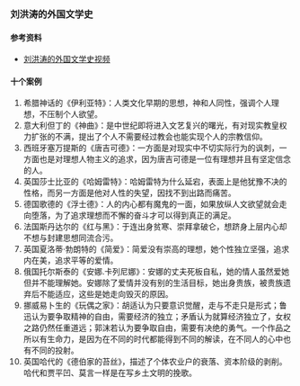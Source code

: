 ### 刘洪涛的外国文学史

#### 参考资料
* [刘洪涛的外国文学史视频](https://article.xuexi.cn/html/4878474871803404971.html)

#### 十个案例
1. 希腊神话的《伊利亚特》：人类文化早期的思想，神和人同性，强调个人理想，不压制个人欲望。
2. 意大利但丁的《神曲》：是中世纪即将进入文艺复兴的曙光，有对现实教皇权力扩张的不满，提出了个人不需要经过教会也能实现个人的宗教信仰。
3. 西班牙塞万提斯的《唐吉可德》：一方面是对现实中不切实际行为的讽刺，一方面也是对理想人物主义的追求，因为唐吉可德是一位有理想并且有坚定信念的人。
4. 英国莎士比亚的《哈姆雷特》：哈姆雷特为什么延宕，表面上是他犹豫不决的性格，而另一方面是他对人性的失望，因找不到出路而痛苦。
5. 德国歌德的《浮士德》：人的内心都有魔鬼的一面，如果放纵人文欲望就会走向堕落，为了追求理想而不懈的奋斗才可以得到真正的满足。
6. 法国斯丹达尔的《红与黑》：于连出身贫寒、崇拜拿破仑，想跻身上层内心却不想与封建思想同流合污。
7. 英国夏洛蒂·勃朗特的《简爱》：简爱没有崇高的理想，她个性独立坚强，追求内在美，追求平等的爱情。
8. 俄国托尔斯泰的《安娜.卡列尼娜》：安娜的丈夫死板自私，她的情人虽然爱她但并不能理解她。安娜除了爱情并没有别的生活目标，她出身贵族，被贵族遗弃后不能适应，这些是她走向毁灭的原因。
9. 挪威易卜生的《玩偶之家》：胡适认为只要意识觉醒，走与不走只是形式；鲁迅认为要争取精神的自由，需要经济的独立；矛盾认为就算经济独立了，女权之路仍然任重道远；郭沫若认为要争取自由，需要有决绝的勇气。一个作品之所以有生命力，是因为在不同的时代都能得到不同的解读，在不同人的心中也有不同的投射。
10. 英国哈代的《德伯家的苔丝》，描述了个体农业户的衰落、资本阶级的剥削。哈代和贾平凹、莫言一样是在写乡土文明的挽歌。
